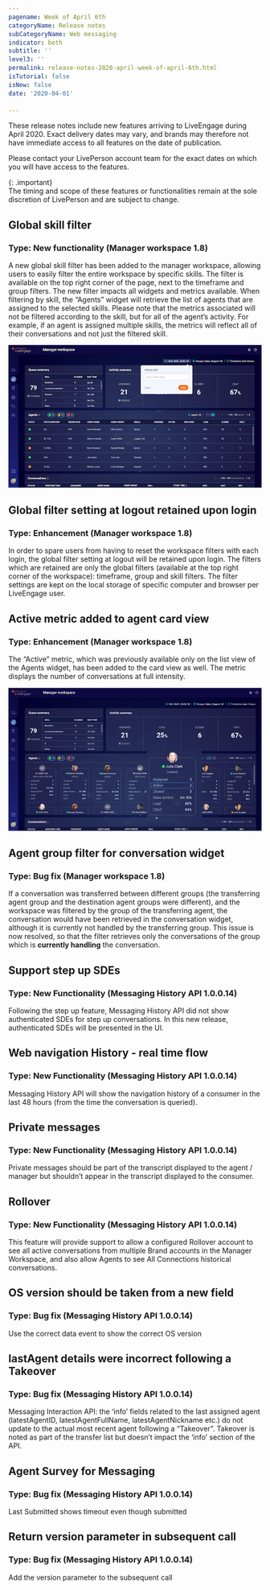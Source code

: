 ```yaml
---
pagename: Week of April 6th
categoryName: Release notes
subCategoryName: Web messaging
indicator: both
subtitle: ''
level3: ''
permalink: release-notes-2020-april-week-of-april-6th.html
isTutorial: false
isNew: false
date: '2020-04-01'

---
```


These release notes include new features arriving to LiveEngage during April 2020. Exact delivery dates may vary, and brands may therefore not have immediate access to all features on the date of publication.

Please contact your LivePerson account team for the exact dates on which you will have access to the features.

{: .important}  
The timing and scope of these features or functionalities remain at the sole discretion of LivePerson and are subject to change.

## Global skill filter  
### Type: New functionality (Manager workspace 1.8)

A new global skill filter has been added to the manager workspace, allowing users to easily filter the entire workspace by specific skills. The filter is available on the top right corner of the page, next to the timeframe and group filters. The new filter impacts all widgets and metrics available.
When filtering by skill, the “Agents” widget will retrieve the list of agents that are assigned to the selected skills. Please note that the metrics associated will not be filtered according to the skill, but for all of the agent’s activity. For example, if an agent is assigned multiple skills, the metrics will reflect all of their conversations and not just the filtered skill. 

![](img/week-of-april-6th-1.png)


## Global filter setting at logout retained upon login
### Type: Enhancement (Manager workspace 1.8)

In order to spare users from having to reset the workspace filters with each login, the global filter setting at logout will be retained upon login. The filters which are retained are only the global filters (available at the top right corner of the workspace): timeframe, group and skill filters. The filter settings are kept on the local storage of specific computer and browser per LiveEngage user.

## Active metric added to agent card view 
### Type: Enhancement (Manager workspace 1.8)

The “Active” metric, which was previously available only on the list view of the Agents widget, has been added to the card view as well. The metric displays the number of conversations at full intensity.

![](img/week-of-april-6th-2.png)

## Agent group filter for conversation widget 
### Type: Bug fix (Manager workspace 1.8)

If a conversation was transferred between different groups (the transferring agent group and the destination agent groups were different), and the workspace was filtered by the group of the transferring agent, the conversation would have been retrieved in the conversation widget, although it is currently not handled by the transferring group. This issue is now resolved, so that the filter retrieves only the conversations of the group which is **currently handling** the conversation.  

## Support step up SDEs
### Type: New Functionality (Messaging History API 1.0.0.14)

Following the step up feature, Messaging History API did not show authenticated SDEs for step up conversations. In this new release, authenticated SDEs will be presented in the UI.

## Web navigation History - real time flow
### Type: New Functionality (Messaging History API 1.0.0.14)
Messaging History API will show the navigation history of a consumer in the last 48 hours (from the time the conversation is queried).

## Private messages 
### Type: New Functionality (Messaging History API 1.0.0.14)
Private messages should be part of the transcript displayed to the agent / manager but shouldn’t appear in the transcript displayed to the consumer.

## Rollover  
### Type: New Functionality (Messaging History API 1.0.0.14)
This feature will provide support to allow a configured Rollover account to see all active conversations from multiple Brand accounts in the Manager Workspace, and also allow Agents to see All Connections historical conversations.  

## OS version should be taken from a new field
### Type: Bug fix (Messaging History API 1.0.0.14)
Use the correct data event to show the correct OS version

## lastAgent details were incorrect following a Takeover 
### Type: Bug fix (Messaging History API 1.0.0.14)
Messaging Interaction API: the ‘info’ fields related to the last assigned agent (latestAgentID, latestAgentFullName, latestAgentNickname etc.) do not update to the actual most recent agent following a “Takeover”.
Takeover is noted as part of the transfer list but doesn’t impact the ‘info’ section of the API. 

## Agent Survey for Messaging 
### Type: Bug fix (Messaging History API 1.0.0.14)
Last Submitted shows timeout even though submitted 

## Return version parameter in subsequent call 
### Type: Bug fix (Messaging History API 1.0.0.14)

Add the version parameter to the subsequent call


